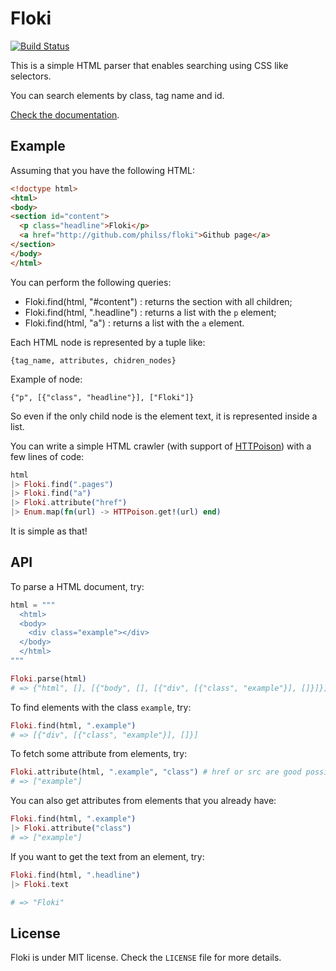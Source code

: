 Floki
=====

[![Build Status](https://travis-ci.org/philss/floki.svg?branch=master)](https://travis-ci.org/philss/floki)

This is a simple HTML parser that enables searching using CSS like selectors.

You can search elements by class, tag name and id.

[Check the documentation](http://hexdocs.pm/floki).

## Example

Assuming that you have the following HTML:

```html
<!doctype html>
<html>
<body>
<section id="content">
  <p class="headline">Floki</p>
  <a href="http://github.com/philss/floki">Github page</a>
</section>
</body>
</html>
```

You can perform the following queries:

  * Floki.find(html, "#content") : returns the section with all children;
  * Floki.find(html, ".headline") : returns a list with the `p` element;
  * Floki.find(html, "a") : returns a list with the `a` element.

Each HTML node is represented by a tuple like:

    {tag_name, attributes, chidren_nodes}

Example of node:

    {"p", [{"class", "headline"}], ["Floki"]}

So even if the only child node is the element text, it is represented
inside a list.

You can write a simple HTML crawler (with support of [HTTPoison](https://github.com/edgurgel/httpoison)) with a few lines of code:

```elixir
html
|> Floki.find(".pages")
|> Floki.find("a")
|> Floki.attribute("href")
|> Enum.map(fn(url) -> HTTPoison.get!(url) end)
```

It is simple as that!

## API

To parse a HTML document, try:

```elixir
html = """
  <html>
  <body>
    <div class="example"></div>
  </body>
  </html>
"""

Floki.parse(html)
# => {"html", [], [{"body", [], [{"div", [{"class", "example"}], []}]}]}
```

To find elements with the class `example`, try:

```elixir
Floki.find(html, ".example")
# => [{"div", [{"class", "example"}], []}]
```

To fetch some attribute from elements, try:

```elixir
Floki.attribute(html, ".example", "class") # href or src are good possibilities to fetch links
# => ["example"]
```

You can also get attributes from elements that you already have:

```elixir
Floki.find(html, ".example")
|> Floki.attribute("class")
# => ["example"]
```

If you want to get the text from an element, try:

```elixir
Floki.find(html, ".headline")
|> Floki.text

# => "Floki"
```

## License

Floki is under MIT license. Check the `LICENSE` file for more details.
